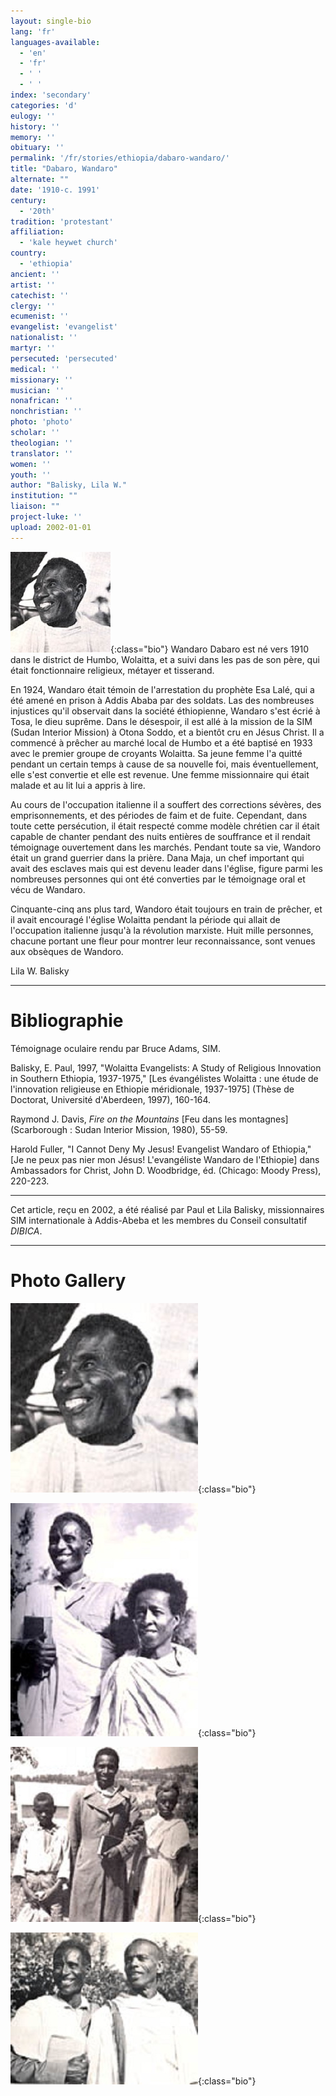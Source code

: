 ```yaml
---
layout: single-bio
lang: 'fr'
languages-available:
  - 'en'
  - 'fr'
  - ' '
  - ' '
index: 'secondary'
categories: 'd'
eulogy: ''
history: ''
memory: ''
obituary: ''
permalink: '/fr/stories/ethiopia/dabaro-wandaro/'
title: "Dabaro, Wandaro"
alternate: ""
date: '1910-c. 1991'
century:
  - '20th'
tradition: 'protestant'
affiliation:
  - 'kale heywet church'
country:
  - 'ethiopia'
ancient: ''
artist: ''
catechist: ''
clergy: ''
ecumenist: ''
evangelist: 'evangelist'
nationalist: ''
martyr: ''
persecuted: 'persecuted'
medical: ''
missionary: ''
musician: ''
nonafrican: ''
nonchristian: ''
photo: 'photo'
scholar: ''
theologian: ''
translator: ''
women: ''
youth: ''
author: "Balisky, Lila W."
institution: ""
liaison: ""
project-luke: ''
upload: 2002-01-01
---
```


![Wandaro Dabaro](/images/bio-pics/ethiopia/dabaro-wandaro/wandaro_dabaro4.jpg){:class="bio"} Wandaro Dabaro est né vers 1910 dans le district de Humbo, Wolaitta, et a suivi dans les pas de son père, qui était fonctionnaire religieux, métayer et tisserand.

En 1924, Wandaro était témoin de l'arrestation du prophète Esa Lalé, qui a été amené en prison à Addis Ababa par des soldats. Las des nombreuses injustices qu'il observait dans la société éthiopienne, Wandaro s'est écrié à Tosa, le dieu suprême. Dans le désespoir, il est allé à la mission de la SIM (Sudan Interior Mission) à Otona Soddo, et a bientôt cru en Jésus Christ. Il a commencé à prêcher au marché local de Humbo et a été baptisé en 1933 avec le premier groupe de croyants Wolaitta. Sa jeune femme l'a quitté pendant un certain temps à cause de sa nouvelle foi, mais éventuellement, elle s'est convertie et elle est revenue. Une femme missionnaire qui était malade et au lit lui a appris à lire.

Au cours de l'occupation italienne il a souffert des corrections sévères, des emprisonnements, et des périodes de faim et de fuite. Cependant, dans toute cette persécution, il était respecté comme modèle chrétien car il était capable de chanter pendant des nuits entières de souffrance et il rendait témoignage ouvertement dans les marchés. Pendant toute sa vie, Wandoro était un grand guerrier dans la prière. Dana Maja, un chef important qui avait des esclaves mais qui est devenu leader dans l'église, figure parmi les nombreuses personnes qui ont été converties par le témoignage oral et vécu de Wandaro.

Cinquante-cinq ans plus tard, Wandoro était toujours en train de prêcher, et il avait encouragé l'église Wolaitta pendant la période qui allait de l'occupation italienne jusqu'à la révolution marxiste. Huit mille personnes, chacune portant une fleur pour montrer leur reconnaissance, sont venues aux obsèques de Wandoro.

Lila W. Balisky

---

# Bibliographie

Témoignage oculaire rendu par Bruce Adams, SIM.

Balisky, E. Paul, 1997, "Wolaitta Evangelists: A Study of Religious Innovation in Southern Ethiopia, 1937-1975," [Les évangélistes Wolaitta : une étude de l'innovation religieuse en Ethiopie méridionale, 1937-1975] (Thèse de Doctorat, Université d'Aberdeen, 1997), 160-164.

Raymond J. Davis, *Fire on the Mountains* [Feu dans les montagnes] (Scarborough : Sudan Interior Mission, 1980), 55-59.

Harold Fuller, "I Cannot Deny My Jesus! Evangelist Wandaro of Ethiopia," [Je ne peux pas nier mon Jésus! L'evangéliste Wandaro de l'Ethiopie] dans Ambassadors for Christ, John D. Woodbridge, éd. (Chicago: Moody Press), 220-223.

---

Cet article, reçu en 2002, a été réalisé par Paul et Lila Balisky, missionnaires SIM internationale à Addis-Abeba et les membres du Conseil consultatif *DIBICA*.

---

# Photo Gallery

![Wandaro Dabaro](/images/bio-pics/ethiopia/dabaro-wandaro/wandaro_dabaro4-big.jpg){:class="bio"}

![Wandaro et sa femme](/images/bio-pics/ethiopia/dabaro-wandaro/wandaro_dabaro5.jpg){:class="bio"}

![Dabaro et ses enfants](/images/bio-pics/ethiopia/dabaro-wandaro/wandaro_dabaro3.jpg){:class="bio"}

![Dabaro et Toro.](/images/bio-pics/ethiopia/dabaro-wandaro/wandaro_dabaro6.jpg){:class="bio"}
